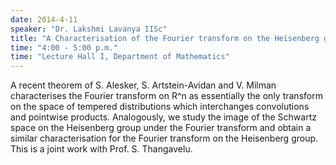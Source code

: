 ```yaml
---
date: 2014-4-11
speaker: "Dr. Lakshmi Lavanya IISc"
title: "A Characterisation of the Fourier transform on the Heisenberg group"
time: "4:00 - 5:00 p.m." 
time: "Lecture Hall I, Department of Mathematics"
---
```

A recent theorem of S. Alesker, S. Artstein-Avidan and V. Milman
characterises the Fourier transform on R^n as essentially the only
transform on the space of tempered distributions which interchanges
convolutions and pointwise products. Analogously, we study the image of
the Schwartz space on the Heisenberg group under the Fourier transform and
obtain a similar characterisation for the Fourier transform on the
Heisenberg group.
This is a joint work with Prof. S. Thangavelu.
